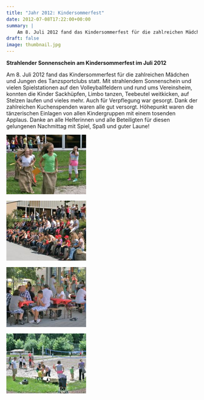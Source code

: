 ```yaml
---
title: "Jahr 2012: Kindersommerfest"
date: 2012-07-08T17:22:00+00:00
summary: |
    Am 8. Juli 2012 fand das Kindersommerfest für die zahlreichen Mädchen und Jungen des Tanzsportclubs statt. Mit strahlendem Sonnenschein und vielen Spielstationen auf den Volleyballfeldern und rund ums Vereinsheim, konnten die Kinder Sackhüpfen, Limbo tanzen, Teebeutel weitkicken, auf Stelzen laufen und vieles mehr.
draft: false
image: thumbnail.jpg
---
```


**Strahlender Sonnenschein am Kindersommerfest im Juli 2012**

Am 8. Juli 2012 fand das Kindersommerfest für die zahlreichen Mädchen und Jungen des Tanzsportclubs statt. Mit strahlendem Sonnenschein und vielen Spielstationen auf den Volleyballfeldern und rund ums Vereinsheim, konnten die Kinder Sackhüpfen, Limbo tanzen, Teebeutel weitkicken, auf Stelzen laufen und vieles mehr. Auch für Verpflegung war gesorgt. Dank der zahlreichen Kuchenspenden waren alle gut versorgt. Höhepunkt waren die tänzerischen Einlagen von allen Kindergruppen mit einem tosenden Applaus. Danke an alle Helferinnen und alle Beteiligten für diesen gelungenen Nachmittag mit Spiel, Spaß und guter Laune!

![files/vfl/2012/201207/kinderfest-1.jpg](kinderfest-1.jpg)

![files/vfl/2012/201207/kinderfest-2.jpg](kinderfest-2.jpg)

![files/vfl/2012/201207/kinderfest-3.jpg](kinderfest-3.jpg)

![files/vfl/2012/201207/kinderfest-4.jpg](kinderfest-4.jpg)


